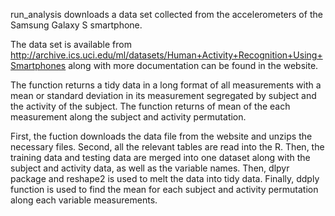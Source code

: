 run_analysis downloads a data set collected from the accelerometers of the 
Samsung Galaxy S smartphone. 

The data set is available from 
http://archive.ics.uci.edu/ml/datasets/Human+Activity+Recognition+Using+Smartphones
along with more documentation can be found in the website.

The function returns a tidy data in a long format of all measurements with a 
mean or standard deviation in its measurement segregated by subject and the
activity of the subject. The function returns of mean of the each measurement
along the subject and activity permutation. 

First, the fuction downloads the data file from the website and unzips the necessary files.
Second, all the relevant tables are read into the R.
Then, the training data and testing data are merged into one dataset along with the subject and activity data, as well as the variable names.
Then, dlpyr package and reshape2 is used to melt the data into tidy data. Finally, ddply function is used to find the mean for each subject and activity permutation along each variable measurements.
